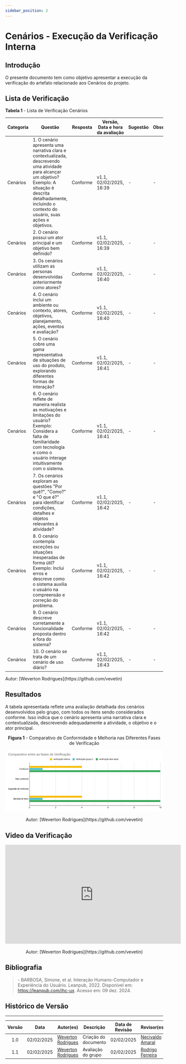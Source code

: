```yaml
---
sidebar_position: 2
---
```


# Cenários - Execução da Verificação Interna

## Introdução

O presente documento tem como objetivo apresentar a execução da verificação do artefato relacionado aos Cenários do projeto.

## Lista de Verificação

<p style={{ textAlign: 'center', fontSize: '18px' }}><b>Tabela 1</b> - Lista de Verificação Cenários</p>

| Categoria | Questão | Resposta | Versão, Data e hora da avaliação | Sugestão | Observação |
|---|---|---|---|---|---|
| Cenários | 1. O cenário apresenta uma narrativa clara e contextualizada, descrevendo uma atividade para alcançar um objetivo? Exemplo: A situação é descrita detalhadamente, incluindo o contexto do usuário, suas ações e objetivos. |Conforme|v1.1, 02/02/2025, 16:39|-|-|
| Cenários | 2. O cenário possui um ator principal e um objetivo bem definido? |Conforme|v1.1, 02/02/2025, 16:39|-|-|
| Cenários | 3. Os cenários utilizam as personas desenvolvidas anteriormente como atores? |Conforme|v1.1, 02/02/2025, 16:40|-|-|
| Cenários | 4. O cenário inclui um ambiente ou contexto, atores, objetivos, planejamento, ações, eventos e avaliação?|Conforme|v1.1, 02/02/2025, 16:40|-|-|
| Cenários | 5. O cenário cobre uma gama representativa de situações de uso do produto, explorando diferentes formas de interação? |Conforme|v1.1, 02/02/2025, 16:41|-|-|
|Cenários|6. O cenário reflete de maneira realista as motivações e limitações do usuário? Exemplo: Considera a falta de familiaridade com tecnologia e como o usuário interage intuitivamente com o sistema.|Conforme|v1.1, 02/02/2025, 16:41|-|-|
| Cenários | 7. Os cenários exploram as questões "Por quê?", "Como?" e "O que é?" para identificar condições, detalhes e objetos relevantes à atividade?|Conforme|v1.1, 02/02/2025, 16:42|-|-|
| Cenários | 8. O cenário contempla exceções ou situações inesperadas de forma útil? Exemplo: Inclui erros e descreve como o sistema auxilia o usuário na compreensão e correção do problema. |Conforme|v1.1, 02/02/2025, 16:42|-|-|
| Cenários | 9. O cenário descreve corretamente a funcionalidade proposta dentro e fora do sistema?|Conforme|v1.1, 02/02/2025, 16:42|-|-|
|Cenários| 10. O cenário se trata de um cenário de uso diário?|Conforme|v1.1, 02/02/2025, 16:43|-|-|

<p style={{ textAlign: 'center', fontSize: '17px' }}>Autor: [Weverton Rodrigues](https://github.com/vevetin) </p>

## Resultados

A tabela apresentada reflete uma avaliação detalhada dos cenários desenvolvidos pelo grupo, com todos os itens sendo considerados conforme. Isso indica que o cenário apresenta uma narrativa clara e contextualizada, descrevendo adequadamente a atividade, o objetivo e o ator principal. 

<center>

<p style={{ textAlign: 'center', fontSize: '18px' }}><b>Figura 1</b> - Comparativo de Conformidade e Melhoria nas Diferentes Fases de Verificação</p>

![tabela de comparativo](../../assets/comparativo-cenarios.jfif)

<p style={{ textAlign: 'center', fontSize: '17px' }}>Autor: [Weverton Rodrigues](https://github.com/vevetin)</p>

</center>

## Video da Verificação 
<center>
<iframe width="560" height="315" src="https://www.youtube.com/embed/yw4jcWlgXM8" title="YouTube video player" frameborder="0" allow="accelerometer; autoplay; clipboard-write; encrypted-media; gyroscope; picture-in-picture; web-share" referrerpolicy="strict-origin-when-cross-origin" allowfullscreen></iframe>

<p style={{ textAlign: 'center', fontSize: '17px' }}>Autor: [Weverton Rodrigues](https://github.com/vevetin)</p>

</center>

## Bibliografia

> \- BARBOSA, Simone, et al. Interação Humano-Computador e Experiência do Usuário. Leanpub, 2022. Disponível em: https://leanpub.com/ihc-ux. Acesso em: 09 dez. 2024.

## Histórico de Versão
---
| Versão | Data | Autor(es) | Descrição | Data de Revisão | Revisor(es) |
|:---:|:---:|---|---|:---:|---|
| 1.0 | 02/02/2025 | [Weverton Rodrigues](https://github.com/vevetin) | Criação do documento | 02/02/2025 |[Necivaldo Amaral](https://github.com/junioramaral22)|
| 1.1 | 02/02/2025|[Weverton Rodrigues](https://github.com/vevetin)| Avaliação do grupo | 02/02/2025|[Rodrigo Ferreira](https://github.com/rodwendrel)|
